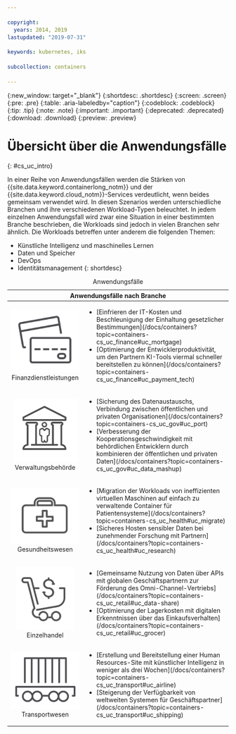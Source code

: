 ```yaml
---

copyright:
  years: 2014, 2019
lastupdated: "2019-07-31"

keywords: kubernetes, iks

subcollection: containers

---
```


{:new_window: target="_blank"}
{:shortdesc: .shortdesc}
{:screen: .screen}
{:pre: .pre}
{:table: .aria-labeledby="caption"}
{:codeblock: .codeblock}
{:tip: .tip}
{:note: .note}
{:important: .important}
{:deprecated: .deprecated}
{:download: .download}
{:preview: .preview}



# Übersicht über die Anwendungsfälle
{: #cs_uc_intro}

In einer Reihe von Anwendungsfällen werden die Stärken von {{site.data.keyword.containerlong_notm}} und der {{site.data.keyword.cloud_notm}}-Services verdeutlicht, wenn beides gemeinsam verwendet wird. In diesen Szenarios werden unterschiedliche Branchen und ihre verschiedenen Workload-Typen beleuchtet. In jedem einzelnen Anwendungsfall wird zwar eine Situation in einer bestimmten Branche beschrieben, die Workloads sind jedoch in vielen Branchen sehr ähnlich. Die Workloads betreffen unter anderem die folgenden Themen: 
* Künstliche Intelligenz und maschinelles Lernen
* Daten und Speicher
* DevOps
* Identitätsmanagement
{: shortdesc}

<table summary="In der Tabelle sind die Anwendungsfälle aufgeführt. Die Zeilen sind von links nach rechts zu lesen; die Symbole in Zeile eins stehen für die jeweilige Branche, die Beschreibung befindet sich in Spalte zwei.">
<caption>Anwendungsfälle</caption>
  <thead>
  <th colspan=2>Anwendungsfälle nach Branche</th>
  </thead>
  <tbody>
    <tr>
    <td align="center"><img src="images/finance.svg" alt="Symbol mit Vorder- und Rückseite einer Kreditkarte"/><br>Finanzdienstleistungen</td>
    <td><ul>
    <li>[Einfrieren der IT-Kosten und Beschleunigung der Einhaltung gesetzlicher Bestimmungen](/docs/containers?topic=containers-cs_uc_finance#uc_mortgage)</li>
    <li>[Optimierung der Entwicklerproduktivität, um den Partnern KI-Tools viermal schneller bereitstellen zu können](/docs/containers?topic=containers-cs_uc_finance#uc_payment_tech)</li>
    </ul></td>
     </tr>
     <tr>
     <td align="center"><img src="images/gov.svg" alt="Symbol einer Behörde mit Person darin"/><br>Verwaltungsbehörde</td>
     <td><ul>
    <li>[Sicherung des Datenaustauschs, Verbindung zwischen öffentlichen und privaten Organisationen](/docs/containers?topic=containers-cs_uc_gov#uc_port)</li>
     <li>[Verbesserung der Kooperationsgeschwindigkeit mit behördlichen Entwicklern durch kombinieren der öffentlichen und privaten Daten](/docs/containers?topic=containers-cs_uc_gov#uc_data_mashup)</li></ul></td>
      </tr>
    <tr>
      <td align="center"><img src="images/health.svg" alt="Symbol einer Erste-Hilfe-Tasche"/><br>Gesundheitswesen</td>
      <td><ul>
     <li>[Migration der Workloads von ineffizienten virtuellen Maschinen auf einfach zu verwaltende Container für Patientensysteme](/docs/containers?topic=containers-cs_uc_health#uc_migrate)</li>
      <li>[Sicheres Hosten sensibler Daten bei zunehmender Forschung mit Partnern](/docs/containers?topic=containers-cs_uc_health#uc_research)</li>
      </ul></td>
      </tr>
      <tr>
         <td align="center"><img src="images/retail.svg" alt="Symbol eines Einkaufswagens mit Währungssymbol"/><br>Einzelhandel</td>
         <td><ul>
        <li>[Gemeinsame Nutzung von Daten über APIs mit globalen Geschäftspartnern zur Förderung des Omni-Channel-Vertriebs](/docs/containers?topic=containers-cs_uc_retail#uc_data-share)</li>
         <li>[Optimierung der Lagerkosten mit digitalen Erkenntnissen über das Einkaufsverhalten](/docs/containers?topic=containers-cs_uc_retail#uc_grocer)</li>
              </ul></td>
          </tr>
      <tr>
       <td align="center"><img src="images/transport.svg" alt="Symbol eine Eisenbahnwagens mit Containern"/><br>Transportwesen</td>
           <td><ul>
          <li>[Erstellung und Bereitstellung einer Human Resources-Site mit künstlicher Intelligenz in weniger als drei Wochen](/docs/containers?topic=containers-cs_uc_transport#uc_airline)</li>
           <li>[Steigerung der Verfügbarkeit von weltweiten Systemen für Geschäftspartner](/docs/containers?topic=containers-cs_uc_transport#uc_shipping)</li></ul></td>
      </tr>
  </tbody>
  </table>
